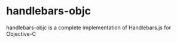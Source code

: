 handlebars-objc
===============

handlebars-objc is a complete implementation of Handlebars.js for Objective-C
